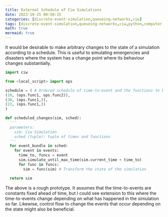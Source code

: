 ```yaml
---
title: External Schedule of Ciw Simulations
date: 2023-10-25 00:50:15
categories: [discrete-event-simulation,queueing-networks,ciw]
tags: [discrete-event-simulation,queueing-networks,ciw,python,computer-programming,]
math: true
mermaid: true
---
```


It would be desirable to make arbitrary changes to the state of a simulation according to a schedule. This is useful to simulating emergencies and disasters where the system has a change point where its behaviour changes substantially.

```python
import ciw

from <local_script> import ops

schedule = ( # Ordered schedule of time-to-event and the functions to be applied to update the state of a simulation.
(10, (ops.func1, ops.func2)), 
(30, (ops.func1,)), 
(23, (ops.func1,))
)

def scheduled_changes(sim, sched):
  '''
  parameters:
    sim: Ciw Simulation
    sched (tuple): tuple of times and functions 
  '''
  for event_bundle in sched:
    for event in events:
      time_to, funcs = event
      sim.simulate_until_max_time(sim.current_time + time_to)
      for func in funcs:
        sim = func(sim) # Transform the state of the simulation

  return sim
```

The above is a rough prototype. It assumes that the time-to-events are constants fixed ahead of time, but I could see extension to this where the time-to-events change depending on what has happened in the simulation so far. Likewise, control flow to change the events that occur depending on the state might also be beneficial.
